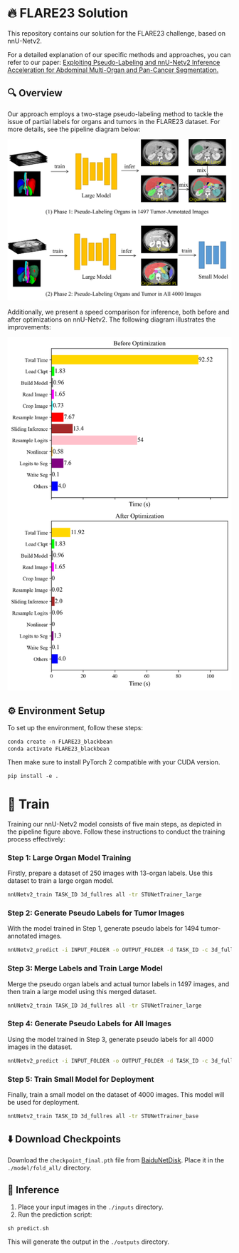 # 🔥 FLARE23 Solution

This repository contains our solution for the FLARE23 challenge, based on nnU-Netv2.

For a detailed explanation of our specific methods and approaches, you can refer to our paper:
[Exploiting Pseudo-Labeling and nnU-Netv2 Inference Acceleration for Abdominal Multi-Organ and Pan-Cancer Segmentation.](https://openreview.net/forum?id=vGHEN7XAdB)

## 🔍 Overview

Our approach employs a two-stage pseudo-labeling method to tackle the issue of partial labels for organs and tumors in the FLARE23 dataset. For more details, see the pipeline diagram below:

<img src="./assets/pipeline.png" alt="Pipeline" width="600"/>

Additionally, we present a speed comparison for inference, both before and after optimizations on nnU-Netv2. The following diagram illustrates the improvements:

<img src="./assets/efficiency.png" alt="Efficiency Comparison" width="600"/>

## ⚙️ Environment Setup

To set up the environment, follow these steps:

```
conda create -n FLARE23_blackbean
conda activate FLARE23_blackbean
```
Then make sure to install PyTorch 2 compatible with your CUDA version.
```
pip install -e .
```

# 🚂 Train

Training our nnU-Netv2 model consists of five main steps, as depicted in the pipeline figure above. Follow these instructions to conduct the training process effectively:

### Step 1: Large Organ Model Training
Firstly, prepare a dataset of 250 images with 13-organ labels. Use this dataset to train a large organ model. 

```bash
nnUNetv2_train TASK_ID 3d_fullres all -tr STUNetTrainer_large
```

### Step 2: Generate Pseudo Labels for Tumor Images
With the model trained in Step 1, generate pseudo labels for 1494 tumor-annotated images.

```bash
nnUNetv2_predict -i INPUT_FOLDER -o OUTPUT_FOLDER -d TASK_ID -c 3d_fullres -f all -tr STUNetTrainer_large
```

### Step 3: Merge Labels and Train Large Model
Merge the pseudo organ labels and actual tumor labels in 1497 images, and then train a large model using this merged dataset.

```bash
nnUNetv2_train TASK_ID 3d_fullres all -tr STUNetTrainer_large
```

### Step 4: Generate Pseudo Labels for All Images
Using the model trained in Step 3, generate pseudo labels for all 4000 images in the dataset.

```bash
nnUNetv2_predict -i INPUT_FOLDER -o OUTPUT_FOLDER -d TASK_ID -c 3d_fullres -f all -tr STUNetTrainer_large
```

### Step 5: Train Small Model for Deployment
Finally, train a small model on the dataset of 4000 images. This model will be used for deployment.

```bash
nnUNetv2_train TASK_ID 3d_fullres all -tr STUNetTrainer_base
```


## ⬇️ Download Checkpoints

Download the `checkpoint_final.pth` file from [BaiduNetDisk](https://pan.baidu.com/s/1Nt_ZD2lyp4mS9UA5Xeajuw?pwd=jip3). Place it in the `./model/fold_all/` directory.

## 🚀 Inference

1. Place your input images in the `./inputs` directory.
2. Run the prediction script:

```
sh predict.sh
```

This will generate the output in the `./outputs` directory.
